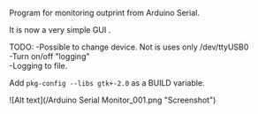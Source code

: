 Program for monitoring outprint from Arduino Serial. 

It is now a very simple GUI .

TODO:
-Possible to change device. Not is uses only /dev/ttyUSB0 <br/>
-Turn on/off "logging"<br/>
-Logging to file.<br/>

Add `pkg-config --libs gtk+-2.0` as a BUILD variable.

![Alt text](/Arduino Serial Monitor_001.png "Screenshot")
